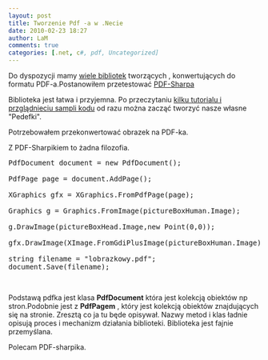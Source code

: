 ```yaml
---
layout: post
title: Tworzenie Pdf -a w .Necie 
date: 2010-02-23 18:27
author: LaM
comments: true
categories: [.net, c#, pdf, Uncategorized]
---
```

Do dyspozycji mamy <a href="http://stackoverflow.com/questions/177/how-do-i-programmatically-create-a-pdf-in-my-net-application"> wiele bibliotek</a> tworzących , konwertujących do formatu PDF-a.Postanowiłem przetestować <a href="http://pdfsharp.com/">PDF-Sharpa</a>

Biblioteka jest łatwa i przyjemna. Po przeczytaniu <a href="http://pdfsharp.com/PDFsharp/index.php?option=com_content&amp;task=view&amp;id=15&amp;Itemid=35">kilku tutorialu i przglądnieciu sampli kodu</a> od razu można zacząć tworzyć nasze własne "Pedefki".

Potrzebowałem przekonwertować obrazek na PDF-ka.

Z PDF-Sharpikiem to żadna filozofia.
<pre class="lang:default decode:true ">PdfDocument document = new PdfDocument();

PdfPage page = document.AddPage();

XGraphics gfx = XGraphics.FromPdfPage(page);

Graphics g = Graphics.FromImage(pictureBoxHuman.Image);

g.DrawImage(pictureBoxHead.Image,new Point(0,0));

gfx.DrawImage(XImage.FromGdiPlusImage(pictureBoxHuman.Image),new Point(0,0));

string filename = "lobrazkowy.pdf";
document.Save(filename);</pre>
&nbsp;

Podstawą pdfka jest klasa <strong>PdfDocument</strong> która jest kolekcją obiektów np stron.Podobnie jest z <strong>PdfPagem</strong> , który jest kolekcją obiektów znajdujących się na stronie. Zresztą co ja tu będe opisywał. Nazwy metod i klas ładnie opisują proces i mechanizm działania biblioteki. Biblioteka jest fajnie przemyślana.

Polecam PDF-sharpika.
